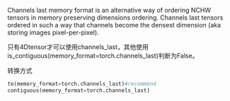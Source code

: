 

Channels last memory format is an alternative way of ordering NCHW tensors in memory preserving dimensions ordering. Channels last tensors ordered in such a way that channels become the densest dimension (aka storing images pixel-per-pixel).



只有4Dtensor才可以使用channels_last，其他使用is_contiguous(memory_format=torch.channels_last)判断为False。



转换方式



```python
to(memory_format=torch.channels_last)#recommend
contiguous(memory_format=torch.channels_last)
```

